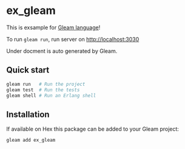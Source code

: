 # ex_gleam

This is exsample for [Gleam language](https://gleam.run)!

To run `gleam run`, run server on [http://localhost:3030](http://localhost:3030)

Under docment is auto generated by Gleam.

## Quick start

```sh
gleam run   # Run the project
gleam test  # Run the tests
gleam shell # Run an Erlang shell
```

## Installation

If available on Hex this package can be added to your Gleam project:

```sh
gleam add ex_gleam
```
